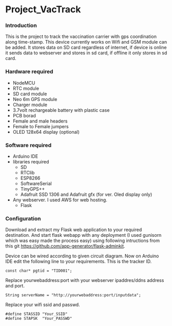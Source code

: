# Project_VacTrack
### Introduction
This is the project to track the vaccination carrier with gps coordination along time-stamp. This device currently works on Wifi and GSM module can be added. It stores data on SD card regardless of internet, if device is online it sends data to webserver and stores in sd card, if offline it only stores in sd card.
### Hardware required
+ NodeMCU
+ RTC module
+ SD card module
+ Neo 6m GPS module
+ Charger module
+ 3.7volt rechargeable battery with plastic case
+ PCB borad
+ Female and male headers
+ Female to Female jumpers
+ OLED 128x64 display (optional)
### Software required
+ Arduino IDE 
+ libraries required
  - SD
  - RTClib
  - ESP8266
  - SoftwareSerial
  - TinyGPS++
  - Adafruit SSD 1306 and Adafruit gfx (for ver. Oled display only)
+ Any webserver. I used AWS for web hosting.
  - Flask
### Configuration
Download and extract my Flask web application to your required destination. And start flask webapp with any deployment (I used gunisorn which was easy made the process easy) using following intructions from this git https://github.com/app-generator/flask-adminkit.

Device can be wired according to given circuit diagram. Now on Arduino IDE edit the following line to your requirements.
This is the tracker ID. 
``` 
const char* pgtid = "TID001";
```

Replace yourwebaddress:port with your webserver ipaddres/ddns address and port.
``` 
String serverName = "http://yourwebaddress:port/inputdata";
```

Replace your wifi ssid and passwd.
``` 
#define STASSID "Your_SSID"
#define STAPSK  "Your_PASSWD"
```


